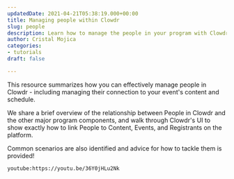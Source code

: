 ```yaml
---
updatedDate: 2021-04-21T05:38:19.000+00:00
title: Managing people within Clowdr
slug: people
description: Learn how to manage the people in your program with Clowdr
author: Cristal Mojica
categories:
- tutorials
draft: false

---
```

This resource summarizes how you can effectively manage people in Clowdr - including managing their connection to your event's content and schedule.

We share a brief overview of the relationship between People in Clowdr and the other major program components, and walk through Clowdr's UI to show exactly how to link People to Content, Events, and Registrants on the platform.

Common scenarios are also identified and advice for how to tackle them is provided!

`youtube:https://youtu.be/36Y0jHLu2Nk`